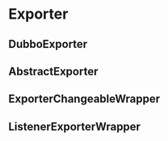 # Exporter

## DubboExporter

## AbstractExporter

## ExporterChangeableWrapper

## ListenerExporterWrapper